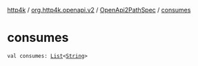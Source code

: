 [http4k](../../index.md) / [org.http4k.openapi.v2](../index.md) / [OpenApi2PathSpec](index.md) / [consumes](./consumes.md)

# consumes

`val consumes: `[`List`](https://kotlinlang.org/api/latest/jvm/stdlib/kotlin.collections/-list/index.html)`<`[`String`](https://kotlinlang.org/api/latest/jvm/stdlib/kotlin/-string/index.html)`>`